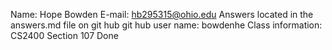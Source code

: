Name: Hope Bowden
E-mail: hb295315@ohio.edu
Answers located in the answers.md file on git hub
git hub user name: bowdenhe
Class information: CS2400 Section 107
Done